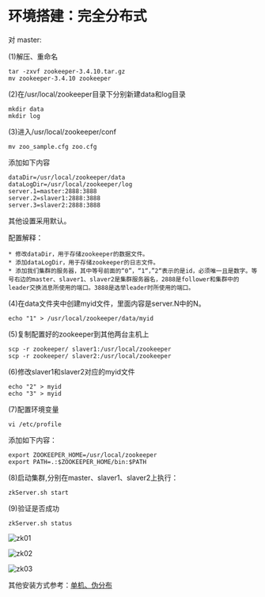 # 环境搭建：完全分布式

对 master:

(1)解压、重命名

	tar -zxvf zookeeper-3.4.10.tar.gz
	mv zookeeper-3.4.10 zookeeper

(2)在/usr/local/zookeeper目录下分别新建data和log目录

	mkdir data
	mkdir log

(3)进入/usr/local/zookeeper/conf

	mv zoo_sample.cfg zoo.cfg

添加如下内容

	dataDir=/usr/local/zookeeper/data
	dataLogDir=/usr/local/zookeeper/log
	server.1=master:2888:3888
	server.2=slaver1:2888:3888
	server.3=slaver2:2888:3888

其他设置采用默认。

配置解释：

    * 修改dataDir，用于存储zookeeper的数据文件。
    * 添加dataLogDir，用于存储zookeeper的日志文件。
    * 添加我们集群的服务器，其中等号前面的“0”，“1“，”2“表示的是id，必须唯一且是数字。等号右边的master、slaver1、slaver2是集群服务器名，2888是follower和集群中的leader交换消息所使用的端口。3888是选举leader时所使用的端口。

(4)在data文件夹中创建myid文件，里面内容是server.N中的N。

	echo "1" > /usr/local/zookeeper/data/myid  

(5)复制配置好的zookeeper到其他两台主机上

	scp -r zookeeper/ slaver1:/usr/local/zookeeper
	scp -r zookeeper/ slaver2:/usr/local/zookeeper

(6)修改slaver1和slaver2对应的myid文件

    echo "2" > myid
    echo "3" > myid

(7)配置环境变量

	vi /etc/profile

添加如下内容：

	export ZOOKEEPER_HOME=/usr/local/zookeeper
	export PATH=.:$ZOOKEEPER_HOME/bin:$PATH

(8)启动集群,分别在master、slaver1、slaver2上执行：

	zkServer.sh start

(9)验证是否成功

	zkServer.sh status

![zk01](https://s1.ax1x.com/2020/06/27/N63PgJ.png)

![zk02](https://s1.ax1x.com/2020/06/27/N63C34.png)

![zk03](https://s1.ax1x.com/2020/06/27/N639CF.png)


其他安装方式参考：[单机、伪分布](https://blog.csdn.net/wyqwilliam/article/details/83796297)
